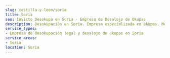 ```yaml
---
slug: castilla-y-leon/soria
title: Soria
seo: Invicto Desokupa en Soria - Empresa de Desalojo de Okupas
description: Desokupación en Soria. Empresa especializada en okupas. Mediación legal y desalojo express. Presupuesto gratuito.
service_types:
- Empresa de desokupación legal y desalojo de okupas en Soria
service_areas:
- Soria
location: Soria
---
```

